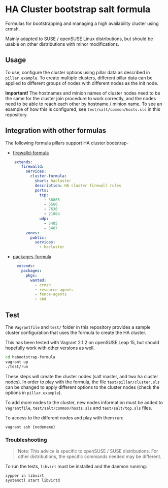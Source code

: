 # HA Cluster bootstrap salt formula

Formulas for bootstrapping and managing a high availability cluster
using crmsh.

Mainly adapted to SUSE / openSUSE Linux distributions, but should be
usable on other distributions with minor modifications.

## Usage

To use, configure the cluster options using pillar data as described
in `pillar.example`. To create multiple clusters, different pillar
data can be applied to different groups of nodes with different nodes
as the init node.

**Important!** The hostnames and minion names of cluster nodes need to
be the same for the cluster join procedure to work correctly, and the
nodes need to be able to reach each other by hostname / minion
name. To see an example of how this is configured, see
`test/salt/common/hosts.sls` in this repository.

## Integration with other formulas

The following formula pillars support HA cluster bootstrap-

* [firewalld-formula](https://github.com/saltstack-formulas/firewalld-formula)

``` yaml
    extends:
       firewalld:
         services:
           cluster-formula:
             short: hacluster
             description: HA cluster firewall rules
             ports:
               tcp:
                 - 30865
                 - 5560
                 - 7630
                 - 21064
               udp:
                 - 5405
                 - 5407
         zones:
           public:
             services:
               - hacluster
```

* [packages-formula](https://github.com/saltstack-formulas/packages-formula>)

``` yaml     
     extends:
       packages:
         pkgs:
           wanted:
             - crmsh
             - resource-agents
             - fence-agents
             - sbd
```

## Test

The `Vagrantfile` and `test/` folder in this repository provides a
sample cluster configuration that uses the formula to create the HA
cluster.

This has been tested with Vagrant 2.1.2 on openSUSE Leap 15, but
should hopefully work with other versions as well.

``` bash
cd habootstrap-formula
vagrant up
./test/run
```

These steps will create the cluster nodes (salt master, and two ha
cluster nodes). In order to play with the formula, the file
`test/pillar/cluster.sls` can be changed to apply different options to
the cluster nodes (check the options in `pillar.example`).

To add more nodes to the cluster, new nodes information must be added
to `Vagrantfile`, `test/salt/common/hosts.sls` and `test/salt/top.sls`
files.

To access to the different nodes and play with them run:

``` bash
vagrant ssh {nodename}
```

### Troubleshooting

> Note: This advice is specific to openSUSE / SUSE distributions. For
> other distributions, the specific commands needed may be different.

To run the tests, `libvirt` must be installed and the daemon running:

``` bash
zypper in libvirt
systemctl start libvirtd
```

